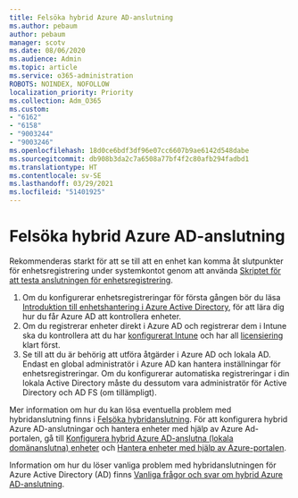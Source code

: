 ```yaml
---
title: Felsöka hybrid Azure AD-anslutning
ms.author: pebaum
author: pebaum
manager: scotv
ms.date: 08/06/2020
ms.audience: Admin
ms.topic: article
ms.service: o365-administration
ROBOTS: NOINDEX, NOFOLLOW
localization_priority: Priority
ms.collection: Adm_O365
ms.custom:
- "6162"
- "6158"
- "9003244"
- "9003246"
ms.openlocfilehash: 18d0ce6bdf3df96e07cc6607b9ae6142d548dabe
ms.sourcegitcommit: db908b3da2c7a6508a77bf4f2c80afb294fadbd1
ms.translationtype: HT
ms.contentlocale: sv-SE
ms.lasthandoff: 03/29/2021
ms.locfileid: "51401925"
---
```

# <a name="troubleshoot-hybrid-azure-ad-join"></a>Felsöka hybrid Azure AD-anslutning

Rekommenderas starkt för att se till att en enhet kan komma åt slutpunkter för enhetsregistrering under systemkontot genom att använda [Skriptet för att testa anslutningen för enhetsregistrering](https://docs.microsoft.com/samples/azure-samples/testdeviceregconnectivity/testdeviceregconnectivity/).

1. Om du konfigurerar enhetsregistreringar för första gången bör du läsa [Introduktion till enhetshantering i Azure Active Directory](https://docs.microsoft.com/samples/azure-samples/testdeviceregconnectivity/testdeviceregconnectivity/), för att lära dig hur du får Azure AD att kontrollera enheter.
1. Om du registrerar enheter direkt i Azure AD och registrerar dem i Intune ska du kontrollera att du har [konfigurerat Intune](https://docs.microsoft.com/mem/intune/enrollment/device-enrollment?WT.mc_id=Portal-Microsoft_Azure_Support) och har all [licensiering](https://docs.microsoft.com/mem/intune/fundamentals/licenses-assign?WT.mc_id=Portal-Microsoft_Azure_Support) klart först.
1. Se till att du är behörig att utföra åtgärder i Azure AD och lokala AD. Endast en global administratör i Azure AD kan hantera inställningar för enhetsregistreringar. Om du konfigurerar automatiska registreringar i din lokala Active Directory måste du dessutom vara administratör för Active Directory och AD FS (om tillämpligt).

Mer information om hur du kan lösa eventuella problem med hybridanslutning finns i [Felsöka hybridanslutning](https://docs.microsoft.com/azure/active-directory/devices/troubleshoot-hybrid-join-windows-current). För att konfigurera hybrid Azure AD-anslutningar och hantera enheter med hjälp av Azure Ad-portalen, gå till [Konfigurera hybrid Azure AD-anslutna (lokala domänanslutna) enheter](https://docs.microsoft.com/azure/active-directory/devices/hybrid-azuread-join-plan?WT.mc_id=Portal-Microsoft_Azure_Support) och [Hantera enheter med hjälp av Azure-portalen](https://docs.microsoft.com/azure/active-directory/devices/device-management-azure-portal?WT.mc_id=Portal-Microsoft_Azure_Support).

Information om hur du löser vanliga problem med hybridanslutningen för Azure Active Directory (AD) finns [Vanliga frågor och svar om hybrid Azure AD-anslutning](https://docs.microsoft.com/azure/active-directory/devices/faq#hybrid-azure-ad-join-faq).
